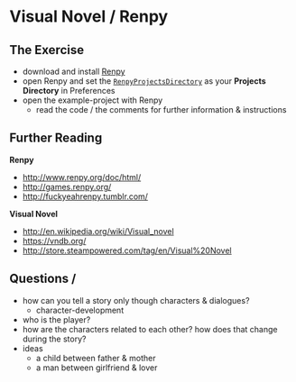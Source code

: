 # Visual Novel / Renpy

## The Exercise

- download and install [Renpy](http://www.renpy.org/latest.html)
- open Renpy and set the [`RenpyProjectsDirectory`](RenpyProjectsDirectory) as your **Projects Directory** in Preferences
- open the example-project with Renpy
  - read the code / the comments for further information & instructions

## Further Reading

**Renpy**

- http://www.renpy.org/doc/html/
- http://games.renpy.org/
- http://fuckyeahrenpy.tumblr.com/

**Visual Novel**

- http://en.wikipedia.org/wiki/Visual_novel
- https://vndb.org/
- http://store.steampowered.com/tag/en/Visual%20Novel

## Questions / 

- how can you tell a story only though characters & dialogues?
  - character-development
- who is the player?
- how are the characters related to each other? how does that change during the story?
- ideas
  - a child between father & mother
  - a man between girlfriend & lover
